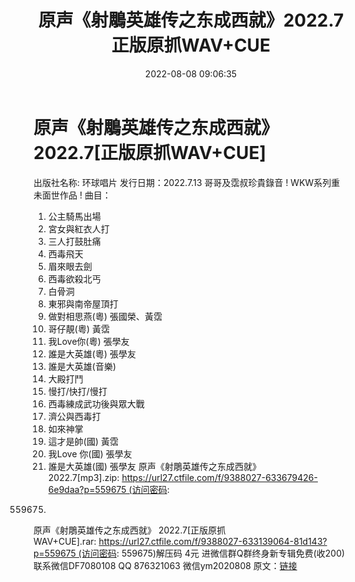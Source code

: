 ﻿---
title: 原声《射鵰英雄传之东成西就》2022.7正版原抓WAV+CUE
date: 2022-08-08 09:06:35
categories: 新碟专辑、稀有等精品
tags: 华语中文
---
# 原声《射鵰英雄传之东成西就》2022.7[正版原抓WAV+CUE]

出版社名称: 环球唱片
发行日期：2022.7.13
哥哥及霑叔珍貴錄音 !
WKW系列重未面世作品 !
曲目：
1. 公主騎馬出場
2. 宮女與紅衣人打
3. 三人打鼓肚痛
4. 西毒飛天
5. 眉來眼去劍
6. 西毒欲殺北丐
7. 白骨洞
8. 東邪與南帝屋頂打
9. 做對相思燕(粵) 張國榮、黃霑
10. 哥仔靚(粵) 黃霑
11. 我Love你(粵) 張學友
12. 誰是大英雄(粵) 張學友
13. 誰是大英雄(音樂)
14. 大殿打鬥
15. 慢打/快打/慢打
16. 西毒練成武功後與眾大戰
17. 濟公與西毒打
18. 如來神掌
19. 這才是帥(國) 黃霑
20. 我Love 你(國) 張學友
21. 誰是大英雄(國) 張學友
原声《射鵰英雄传之东成西就》
2022.7[mp3].zip: https://url27.ctfile.com/f/9388027-633679426-6e9daa?p=559675 (访问密码:
559675)
原声《射鵰英雄传之东成西就》
2022.7[正版原抓WAV+CUE].rar: https://url27.ctfile.com/f/9388027-633139064-81d143?p=559675 (访问密码:
559675)解压码 4元
进微信群Q群终身新专辑免费(收200)
联系微信DF7080108
QQ 876321063
微信ym2020808
原文：[链接](https://blog.sina.com.cn/s/blog_1647c7e7601030yrc.html)